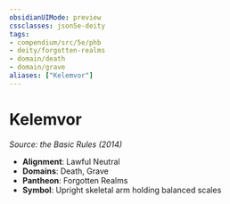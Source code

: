 ```yaml
---
obsidianUIMode: preview
cssclasses: json5e-deity
tags:
- compendium/src/5e/phb
- deity/forgotten-realms
- domain/death
- domain/grave
aliases: ["Kelemvor"]
---
```

# Kelemvor
*Source: the Basic Rules (2014)* 

- **Alignment**: Lawful Neutral
- **Domains**: Death, Grave
- **Pantheon**: Forgotten Realms
- **Symbol**: Upright skeletal arm holding balanced scales